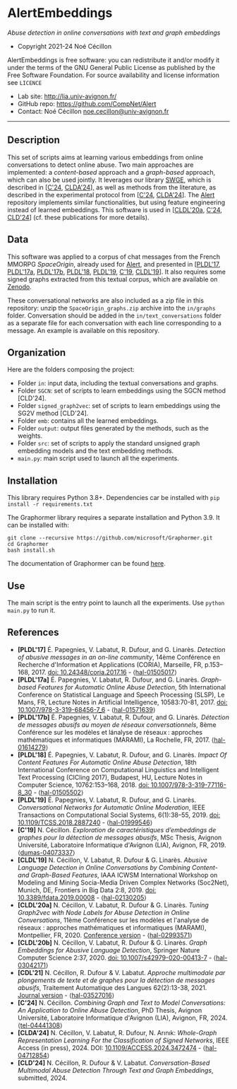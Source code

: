 AlertEmbeddings
=======
*Abuse detection in online conversations with text and graph embeddings*

* Copyright 2021-24 Noé Cécillon

AlertEmbeddings is free software: you can redistribute it and/or modify it under the terms of the GNU General Public License as published by the Free Software Foundation. For source availability and license information see `LICENCE`

* Lab site: http://lia.univ-avignon.fr/
* GitHub repo: https://github.com/CompNet/Alert
* Contact: Noé Cécillon <noe.cecillon@univ-avignon.fr>

-----------------------------------------------------------------------


## Description
This set of scripts aims at learning various embeddings from online conversations to detect online abuse. Two main approaches are implemented: a *content-based* approach and a *graph-based* approach, which can also be used jointly. It leverages our library [SWGE](https://github.com/CompNet/SWGE), which is described in [[C'24](#references), [CLDA'24](#references)], as well as methods from the literature, as described in the experimental protocol from [[C'24](#references), [CLDA'24](#references)]. The [Alert](https://github.com/CompNet/Alert) repository implements similar functionalities, but using feature engineering instead of learned embeddings. This software is used in [[CLDL'20a](#references), [C'24](#references), [CLD'24](#references)] (cf. these publications for more details).


## Data
This software was applied to a corpus of chat messages from the French MMORPG *SpaceOrigin*, already used for [Alert](https://github.com/CompNet/Alert), and presented in [[PLDL'17](#references), [PLDL'17a](#references), [PLDL'17b](#references), [PLDL'18](#references), [PLDL'19](#references), [C'19](#references), [CLDL'19](#references)]. It also requires some signed graphs extracted from this textual corpus, which are available on [Zenodo](https://doi.org/10.5281/zenodo.11617245). 

These conversational networks are also included as a zip file in this repository:  unzip the `SpaceOrigin_graphs.zip` archive into the `in/graphs` folder. Conversation should be added in the `in/text_conversations` folder as a separate file for each conversation with each line corresponding to a message. An example is available on this repository.


## Organization
Here are the folders composing the project:
* Folder `in`: input data, including the textual conversations and graphs.
* Folder `SGCN`: set of scripts to learn embeddings using the SGCN method [CLD'24].
* Folder `signed_graph2vec`: set of scripts to learn embeddings using the SG2V method [CLD'24].
* Folder `emb`: contains all the learned embeddings. 
* Folder `output`: output files generated by the methods, such as the weights.
* Folder `src`: set of scripts to apply the standard unsigned graph embedding models and the text embedding methods.
* `main.py`: main script used to launch all the experiments.


## Installation
This library requires Python 3.8+. Dependencies car be installed with `pip install -r requirements.txt`

The Graphormer library requires a separate installation and Python 3.9. 
It can be installed with:
```
git clone --recursive https://github.com/microsoft/Graphormer.git
cd Graphormer
bash install.sh
```
The documentation of Graphormer can be found [here](https://graphormer.readthedocs.io/en/latest/).


## Use
The main script is the entry point to launch all the experiments. Use `python main.py` to run it.


## References
* **[PLDL'17]** É. Papegnies, V. Labatut, R. Dufour, and G. Linarès. *Detection of abusive messages in an on-line community*, 14ème Conférence en Recherche d'Information et Applications (CORIA), Marseille, FR, p.153–168, 2017. [doi: 10.24348/coria.2017.16](https://doi.org/10.24348/coria.2017.16) - ⟨[hal-01505017](https://hal.archives-ouvertes.fr/hal-01505017)⟩
* **[PLDL'17a]** É. Papegnies, V. Labatut, R. Dufour, and G. Linarès. *Graph-based Features for Automatic Online Abuse Detection*, 5th International Conference on Statistical Language and Speech Processing (SLSP), Le Mans, FR, Lecture Notes in Artificial Intelligence, 10583:70-81, 2017. [doi: 10.1007/978-3-319-68456-7_6](https://doi.org/10.1007/978-3-319-68456-7_6) - ⟨[hal-01571639](https://hal.archives-ouvertes.fr/hal-01571639)⟩
* **[PLDL'17b]** É. Papegnies, V. Labatut, R. Dufour, and G. Linarès. *Détection de messages abusifs au moyen de réseaux conversationnels*, 8ème Conférence sur les modèles et lánalyse de réseaux : approches mathématiques et informatiques (MARAMI), La Rochelle, FR, 2017. ⟨[hal-01614279](https://hal.archives-ouvertes.fr/hal-01614279)⟩
* **[PLDL'18]** É. Papegnies, V. Labatut, R. Dufour, and G. Linarès. *Impact Of Content Features For Automatic Online Abuse Detection*, 18th International Conference on Computational Linguistics and Intelligent Text Processing (CICling 2017), Budapest, HU, Lecture Notes in Computer Science, 10762:153–168, 2018. [doi: 10.1007/978-3-319-77116-8_30](https://doi.org/10.1007/978-3-319-77116-8_30) - ⟨[hal-01505502](https://hal.archives-ouvertes.fr/hal-01505502)⟩
* **[PLDL'19]** É. Papegnies, V. Labatut, R. Dufour, and G. Linarès. *Conversational Networks for Automatic Online Moderation*, IEEE Transactions on Computational Social Systems, 6(1):38–55, 2019. [doi: 10.1109/TCSS.2018.2887240](https://doi.org/10.1109/TCSS.2018.2887240) - ⟨[hal-01999546](https://hal.archives-ouvertes.fr/hal-01999546)⟩
* **[C'19]** N. Cécillon. *Exploration de caractéristiques d’embeddings de graphes pour la détection de messages abusifs*, MSc Thesis, Avignon Université, Laboratoire Informatique d'Avignon (LIA), Avignon, FR, 2019. ⟨[dumas-04073337](https://dumas.ccsd.cnrs.fr/dumas-04073337)⟩
* **[CLDL'19]** N. Cécillon, V. Labatut, R. Dufour & G. Linarès. *Abusive Language Detection in Online Conversations by Combining Content- and Graph-Based Features*, IAAA ICWSM International Workshop on Modeling and Mining Socia-Media Driven Complex Networks (Soc2Net), Munich, DE, Frontiers in Big Data 2:8, 2019. [doi: 10.3389/fdata.2019.00008](https://doi.org/10.3389/fdata.2019.00008) - ⟨[hal-02130205](https://hal.archives-ouvertes.fr/hal-02130205)⟩
* **[CLDL'20a]** N. Cécillon, V. Labatut, R. Dufour & G. Linarès. *Tuning Graph2vec with Node Labels for Abuse Detection in Online Conversations*, 11ème Conférence sur les modèles et l'analyse de réseaux : approches mathématiques et informatiques (MARAMI), Montpellier, FR, 2020. [Conference version](http://ceur-ws.org/Vol-2750/paper8.pdf) - ⟨[hal-02993571](https://hal.archives-ouvertes.fr/hal-02993571)⟩
* **[CLDL'20b]** N. Cécillon, V. Labatut, R. Dufour & G. Linarès. *Graph Embeddings for Abusive Language Detection*, Springer Nature Computer Science 2:37, 2020. [doi: 10.1007/s42979-020-00413-7](http://doi.org/10.1007/s42979-020-00413-7) - ⟨[hal-03042171](https://hal.archives-ouvertes.fr/hal-03042171)⟩
* **[CDL'21]** N. Cécillon, R. Dufour & V. Labatut. *Approche multimodale par plongements de texte et de graphes pour la détection de messages abusifs*, Traitement Automatique des Langues 62(2):13-38, 2021. [Journal version](https://www.atala.org/content/tal_62_2_-0) - ⟨[hal-03527016](https://hal.archives-ouvertes.fr/hal-03527016)⟩
* **[C'24]** N. Cécillon. *Combining Graph and Text to Model Conversations: An Application to Online Abuse Detection*, PhD Thesis, Avignon Université, Laboratoire Informatique d'Avignon (LIA), Avignon, FR, 2024. ⟨[tel-04441308](https://hal.archives-ouvertes.fr/tel-04441308)⟩
* **[CLDA'24]** N. Cécillon, V. Labatut, R. Dufour, N. Arınık: *Whole-Graph Representation Learning For the Classification of Signed Networks*, IEEE Access (in press), 2024. DOI: [10.1109/ACCESS.2024.3472474](https://dx.doi.org/10.1109/ACCESS.2024.3472474) - ⟨[hal-04712854](https://hal.archives-ouvertes.fr/hal-04712854)⟩
* **[CLD'24]** N. Cécillon, R. Dufour & V. Labatut. *Conversation-Based Multimodal Abuse Detection Through Text and Graph Embeddings*, submitted, 2024.
